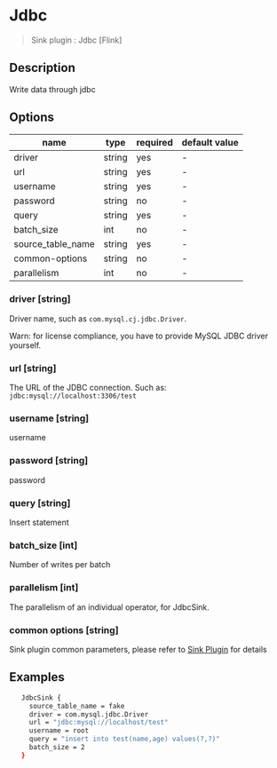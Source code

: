 # Jdbc

> Sink plugin : Jdbc [Flink]

## Description

Write data through jdbc

## Options

| name              | type   | required | default value |
| ----------------- | ------ | -------- | ------------- |
| driver            | string | yes      | -             |
| url               | string | yes      | -             |
| username          | string | yes      | -             |
| password          | string | no       | -             |
| query             | string | yes      | -             |
| batch_size        | int    | no       | -             |
| source_table_name | string | yes      | -             |
| common-options    | string | no       | -             |
| parallelism       | int    | no       | -             |

### driver [string]

Driver name, such as `com.mysql.cj.jdbc.Driver`.

Warn: for license compliance, you have to provide MySQL JDBC driver yourself.

### url [string]

The URL of the JDBC connection. Such as: `jdbc:mysql://localhost:3306/test`

### username [string]

username

### password [string]

password

### query [string]

Insert statement

### batch_size [int]

Number of writes per batch

### parallelism [int]

The parallelism of an individual operator, for JdbcSink.

### common options [string]

Sink plugin common parameters, please refer to [Sink Plugin](./sink-plugin.md) for details

## Examples

```bash
   JdbcSink {
     source_table_name = fake
     driver = com.mysql.jdbc.Driver
     url = "jdbc:mysql://localhost/test"
     username = root
     query = "insert into test(name,age) values(?,?)"
     batch_size = 2
   }
```
